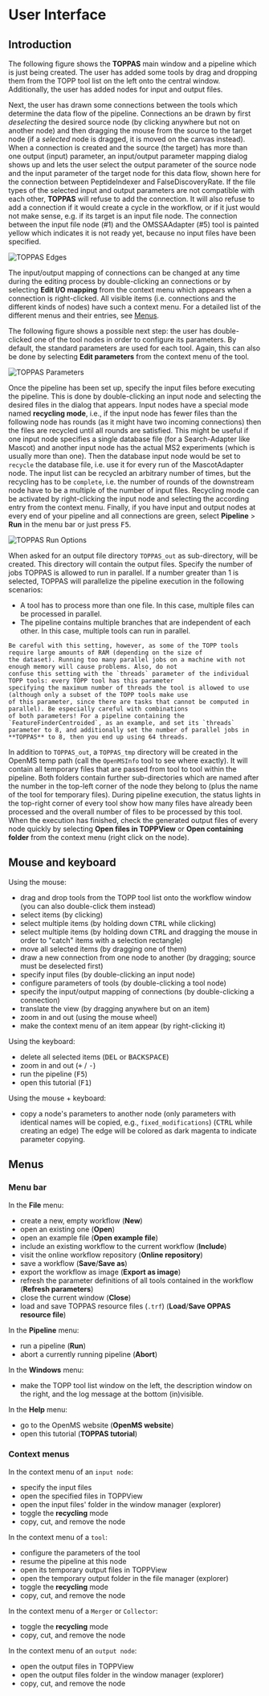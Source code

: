 User Interface
=============

## Introduction

The following figure shows the **TOPPAS** main window and a pipeline which is just being created. The user has added
some tools by drag and dropping them from the TOPP tool list on the left onto the central window. Additionally, the user
has added nodes for input and output files.

Next, the user has drawn some connections between the tools which determine the data flow of the pipeline. Connections
an be drawn by first *deselecting* the desired source node (by clicking anywhere but not on another node) and then
dragging the mouse from the source to the target node (if a *selected* node is dragged, it is moved on the canvas
instead). When a connection is created and the source (the target) has more than one output (input) parameter, an
input/output parameter mapping dialog shows up and lets the user select the output parameter of the source node and the
input parameter of the target node for this data flow, shown here for the connection between PeptideIndexer and
FalseDiscoveryRate. If the file types of the selected input and output parameters are not compatible with each other,
**TOPPAS** will refuse to add the connection. It will also refuse to add a connection if it would create a cycle in the
workflow, or if it just would not make sense, e.g. if its target is an input file node. The connection between the input
file node (#1) and the OMSSAAdapter (#5) tool is painted yellow which indicates it is not ready yet, because no input
files have been specified.

![TOPPAS Edges](../../images/tutorials/toppas/TOPPAS_edges.png)

The input/output mapping of connections can be changed at any time during the editing process by double-clicking an
connections or by selecting **Edit I/O mapping** from the context menu which appears when a connection is right-clicked.
All visible items (i.e. connections and the different kinds of nodes) have such a context menu. For a detailed list of
the different menus and their entries, see [Menus](user-interface.md#menus).

The following figure shows a possible next step: the user has double-clicked one of the tool nodes in order to configure
its parameters. By default, the standard parameters are used for each tool. Again, this can also be done by selecting
**Edit parameters** from the context menu of the tool.

![TOPPAS Parameters](../../images/tutorials/toppas/TOPPAS_parameters.png)

Once the pipeline has been set up, specify the input files before executing the pipeline. This is done by double-clicking
an input node and selecting the desired files in the dialog that appears. Input nodes have a special mode named
**recycling mode**, i.e., if the input node has fewer files than the following node has rounds (as it might have two incoming
connections) then the files are recycled until all rounds are satisfied. This might be useful if one input node specifies a
single database file (for a Search-Adapter like Mascot) and another input node has the actual MS2 experiments (which is
usually more than one). Then the database input node would be set to `recycle` the database file, i.e. use it for every run of
the MascotAdapter node. The input list can be recycled an arbitrary number of times, but the recycling has to be `complete`,
i.e. the number of rounds of the downstream node have to be a multiple of the number of input files. Recycling mode can be
activated by right-clicking the input node and selecting the according entry from the context menu. Finally, if you have input
and output nodes at every end of your pipeline and all connections are green, select **Pipeline** > **Run** in the menu bar or
just press <kbd>F5</kbd>.

![TOPPAS Run Options](../../images/tutorials/toppas/TOPPAS_run_options.png)

When asked for an output file directory `TOPPAS_out` as sub-directory, will be created. This directory will
contain the output files. Specify the number of jobs TOPPAS is allowed to run in parallel. If a number greater than 1 is
selected, TOPPAS will parallelize the pipeline execution in the following scenarios:

- A tool has to process more than one file. In this case, multiple files can be processed in parallel.
- The pipeline contains multiple branches that are independent of each other. In this case, multiple tools can run in
  parallel.

```{caution}
Be careful with this setting, however, as some of the TOPP tools require large amounts of RAM (depending on the size of
the dataset). Running too many parallel jobs on a machine with not enough memory will cause problems. Also, do not
confuse this setting with the `threads` parameter of the individual TOPP tools: every TOPP tool has this parameter
specifying the maximum number of threads the tool is allowed to use (although only a subset of the TOPP tools make use
of this parameter, since there are tasks that cannot be computed in parallel). Be especially careful with combinations
of both parameters! For a pipeline containing the `FeatureFinderCentroided`, as an example, and set its `threads`
parameter to 8, and additionally set the number of parallel jobs in **TOPPAS** to 8, then you end up using 64 threads.
```

In addition to `TOPPAS_out`, a `TOPPAS_tmp` directory will be created in the OpenMS temp path (call the `OpenMSInfo`
tool to see where exactly). It will contain all temporary files that are passed from tool to tool within the pipeline.
Both folders contain further sub-directories which are named after the number in the top-left corner of the node they
belong to (plus the name of the tool for temporary files). During pipeline execution, the status lights in the top-right
corner of every tool show how many files have already been processed and the overall number of files to be processed by
this tool. When the execution has finished, check the generated output files of every node quickly by selecting
**Open files in TOPPView** or **Open containing folder** from the context menu (right click on the node).

## Mouse and keyboard

Using the mouse:

- drag and drop tools from the TOPP tool list onto the workflow window (you can also double-click them instead)
- select items (by clicking)
- select multiple items (by holding down <kbd>CTRL</kbd> while clicking)
- select multiple items (by holding down <kbd>CTRL</kbd> and dragging the mouse in order to "catch" items with a selection
  rectangle)
- move all selected items (by dragging one of them)
- draw a new connection from one node to another (by dragging; source must be deselected first)
- specify input files (by double-clicking an input node)
- configure parameters of tools (by double-clicking a tool node)
- specify the input/output mapping of connections (by double-clicking a connection)
- translate the view (by dragging anywhere but on an item)
- zoom in and out (using the mouse wheel)
- make the context menu of an item appear (by right-clicking it)

Using the keyboard:

- delete all selected items (<kbd>DEL</kbd> or <kbd>BACKSPACE</kbd>)
- zoom in and out (<kbd>+</kbd> / <kbd>-</kbd>)
- run the pipeline (<kbd>F5</kbd>)
- open this tutorial (<kbd>F1</kbd>)

Using the mouse + keyboard:

- copy a node's parameters to another node (only parameters with identical names will be copied, e.g.,
  `fixed_modifications`) (<kbd>CTRL</kbd> while creating an edge) The edge will be colored as dark magenta to indicate parameter
  copying.

## Menus

### Menu bar

In the **File** menu:

- create a new, empty workflow (**New**)
- open an existing one (**Open**)
- open an example file (**Open example file**)
- include an existing workflow to the current workflow (**Include**)
- visit the online workflow repository (**Online repository**)
- save a workflow (**Save**/**Save as**)
- export the workflow as image (**Export as image**)
- refresh the parameter definitions of all tools contained in the workflow (**Refresh parameters**)
- close the current window (**Close**)
- load and save TOPPAS resource files (`.trf`) (**Load**/**Save OPPAS resource file**)

In the **Pipeline** menu:

- run a pipeline (**Run**)
- abort a currently running pipeline (**Abort**)

In the **Windows** menu:

- make the TOPP tool list window on the left, the description window on the right, and the log message at the bottom
  (in)visible.

In the **Help** menu:

- go to the OpenMS website (**OpenMS website**)
- open this tutorial (**TOPPAS tutorial**)

### Context menus

In the context menu of an `input node`:

- specify the input files
- open the specified files in TOPPView
- open the input files' folder in the window manager (explorer)
- toggle the **recycling** mode
- copy, cut, and remove the node

In the context menu of a `tool`:

- configure the parameters of the tool
- resume the pipeline at this node
- open its temporary output files in TOPPView
- open the temporary output folder in the file manager (explorer)
- toggle the **recycling** mode
- copy, cut, and remove the node

In the context menu of a `Merger` or `Collector`:

- toggle the **recycling** mode
- copy, cut, and remove the node

In the context menu of an `output node`:

- open the output files in TOPPView
- open the output files folder in the window manager (explorer)
- copy, cut, and remove the node
